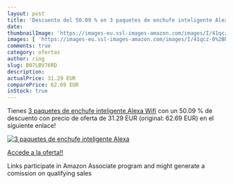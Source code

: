 ```yaml
---
layout: post
title: 'Descuento del 50.09 % en 3 paquetes de enchufe inteligente Alexa '
date: 
thumbnailImage: 'https://images-eu.ssl-images-amazon.com/images/I/41qcz-0%2Bb-L._SL200_.jpg'
images: [ 'https://images-eu.ssl-images-amazon.com/images/I/41qcz-0%2Bb-L._SL200_.jpg' ]
comments: true
category: ofertas
author: ring
slug: B07LBV76RD
description:
actualPrice: 31.29 EUR
comparePrice: 62.69 EUR
inStock: true
---
```


Tienes [3 paquetes de enchufe inteligente Alexa Wifi](https://www.amazon.es/dp/B07LBV76RD/?tag=tolees-21) con un 50.09 % de descuento con precio de oferta de 31.29 EUR (original: 62.69 EUR) en el siguiente enlace!

[![3 paquetes de enchufe inteligente Alexa ](https://images-eu.ssl-images-amazon.com/images/I/41qcz-0%2Bb-L._SL200_.jpg)](https://www.amazon.es/dp/B07LBV76RD/?tag=tolees-21)

[Accede a la oferta!!](https://www.amazon.es/dp/B07LBV76RD/?tag=tolees-21)

Links participate in Amazon Associate program and might generate a comission on qualifying sales


